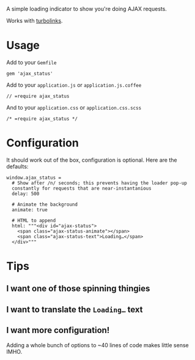 A simple loading indicator to show you're doing AJAX requests.

Works with [turbolinks](https://github.com/rails/turbolinks/).


Usage
=====

Add to your `Gemfile`

    gem 'ajax_status'

Add to your `application.js` or `application.js.coffee`
    
    // =require ajax_status

And to your `application.css` or `application.css.scss`

    /* =require ajax_status */


Configuration
=============
It should work out of the box, configuration is optional. Here are the defaults:

    window.ajax_status =
      # Show after /n/ seconds; this prevents having the loader pop-up
      constantly for requests that are near-instantanious
      delay: 500

      # Animate the background
      animate: true

      # HTML to append
      html: """<div id="ajax-status">
        <span class="ajax-status-animate"></span>
        <span class="ajax-status-text">Loading…</span>
      </div>"""


Tips
====

I want one of those spinning thingies
-------------------------------------


I want to translate the `Loading…` text
---------------------------------------


I want more configuration!
--------------------------
Adding a whole bunch of options to ~40 lines of code makes little sense IMHO.
